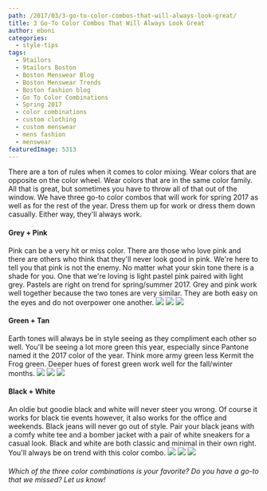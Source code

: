 ```yaml
---
path: /2017/03/3-go-to-color-combos-that-will-always-look-great/
title: 3 Go-To Color Combos That Will Always Look Great
author: eboni
categories: 
  - style-tips
tags: 
  - 9tailors
  - 9tailors Boston
  - Boston Menswear Blog
  - Boston Menswear Trends
  - Boston fashion blog
  - Go To Color Combinations
  - Spring 2017
  - color combinations
  - custom clothing
  - custom menswear
  - mens fashion
  - menswear
featuredImage: 5313
---
```

There are a ton of rules when it comes to color mixing. Wear colors that are opposite on the color wheel. Wear colors that are in the same color family. All that is great, but sometimes you have to throw all of that out of the window. We have three go-to color combos that will work for spring 2017 as well as for the rest of the year. Dress them up for work or dress them down casually. Either way, they'll always work.

#### **Grey + Pink**

Pink can be a very hit or miss color. There are those who love pink and there are others who think that they'll never look good in pink. We're here to tell you that pink is not the enemy. No matter what your skin tone there is a shade for you. One that we're loving is light pastel pink paired with light grey. Pastels are right on trend for spring/summer 2017. Grey and pink work well together because the two tones are very similar. They are both easy on the eyes and do not overpower one another. ![](https://s-media-cache-ak0.pinimg.com/564x/d7/00/73/d700737bb76acc69b496188763773d55.jpg) ![](https://s-media-cache-ak0.pinimg.com/564x/ce/e0/07/cee007b6985bc484347781ff3880d0bc.jpg) ![](https://s-media-cache-ak0.pinimg.com/564x/70/1d/d8/701dd8ac0ffd263d70f107b5c42978af.jpg)

#### **Green + Tan**

Earth tones will always be in style seeing as they compliment each other so well. You'll be seeing a lot more green this year, especially since Pantone named it the 2017 color of the year. Think more army green less Kermit the Frog green. Deeper hues of forest green work well for the fall/winter months. ![](https://s-media-cache-ak0.pinimg.com/564x/74/a6/cc/74a6cc7a17f7f5cfce0a5741fdeb9803.jpg) ![](https://s-media-cache-ak0.pinimg.com/564x/a4/24/fc/a424fc57e48093c3fb15e4bcaf7d7d88.jpg) ![](https://s-media-cache-ak0.pinimg.com/564x/73/64/16/73641637d215ec6ba656bb8873f02893.jpg)

#### **Black + White**

An oldie but goodie black and white will never steer you wrong. Of course it works for black tie events however, it also works for the office and weekends. Black jeans will never go out of style. Pair your black jeans with a comfy white tee and a bomber jacket with a pair of white sneakers for a casual look. Black and white are both classic and minimal in their own right. You'll always be on trend with this color combo. ![](https://s-media-cache-ak0.pinimg.com/564x/05/08/30/050830628182c926885ae31d906eb995.jpg) ![](https://s-media-cache-ak0.pinimg.com/564x/76/80/dc/7680dc765bdb97312d5ce8c83d5fc30f.jpg) ![](https://s-media-cache-ak0.pinimg.com/564x/3f/96/9c/3f969c18f191396b52d159fe0eccd223.jpg)

###### Which of the three color combinations is your favorite? Do you have a go-to that we missed? Let us know!